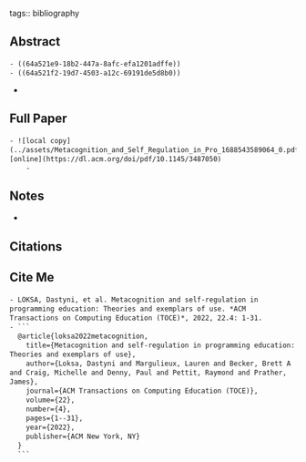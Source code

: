tags:: bibliography

## Abstract
	- ((64a521e9-18b2-447a-8afc-efa1201adffe))
	- ((64a521f2-19d7-4503-a12c-69191de5d8b0))
-
## Full Paper
	- ![local copy](../assets/Metacognition_and_Self_Regulation_in_Pro_1688543589064_0.pdf), [online](https://dl.acm.org/doi/pdf/10.1145/3487050)
		-
## Notes
-
## Citations
## Cite Me
	- LOKSA, Dastyni, et al. Metacognition and self-regulation in programming education: Theories and exemplars of use. *ACM Transactions on Computing Education (TOCE)*, 2022, 22.4: 1-31.
	- ```
	  @article{loksa2022metacognition,
	    title={Metacognition and self-regulation in programming education: Theories and exemplars of use},
	    author={Loksa, Dastyni and Margulieux, Lauren and Becker, Brett A and Craig, Michelle and Denny, Paul and Pettit, Raymond and Prather, James},
	    journal={ACM Transactions on Computing Education (TOCE)},
	    volume={22},
	    number={4},
	    pages={1--31},
	    year={2022},
	    publisher={ACM New York, NY}
	  }
	  ```
